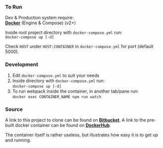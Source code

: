 
### To Run

Dev & Production system require:  
**[<u>Docker</u>](https://docs.docker.com/engine/installation/)** (Engine & Compose) (v2+)  

Inside root project directory with `docker-compose.yml` run:  
`docker-compose up [-d]`  

Check `HOST` under `HOST:CONTAINER` in `docker-compose.yml` for port (default 5000).  

### Development  
1) Edit `docker-compose.yml` to suit your needs  
2) Inside directory with `docker-compose.yml` run:  
`docker-compose up [-d]`  
3) To run webpack inside the container, in another tab/pane run:  
`docker exec CONTAINER_NAME npm run watch`  

### Source
A link to this project to clone can be found on **[<u>Bitbucket</u>](https://bitbucket.org/JestrJ/react-template)**.
A link to the pre-built docker container can be found on **[<u>DockerHub</u>](https://hub.docker.com/r/jestrr/react-template/)**.

The container itself is rather useless, but illustrates how easy it is to get up and running.  
